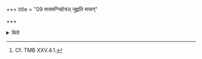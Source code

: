 +++
title = "09 मासमग्निहोत्रञ् जुह्वति मासन्"

+++

<details><summary>थिते</summary>

9. They perform Agnihotra for one month; New and Full moon sacrifices for one month, Vaiśvadeva for one month, Varuṇapraghāsas for one month; Śākamedhas of one month. Sunāsīrya for one month. (Then follows the Soma-sacrificial sesssion proper). They perform every day with nine-versed stoma for one month; then with fifteen-versed-stoma for one month; seventeen-versed-stoma for one month; twenty-one versed-stoma for one month; twenety-seven-versed-stoma for one month; in the twelfth month there should be eighteen days with thirty-three-versed-stoma; then days of the Dvādaśāha, Mahāvrata and Atirātra. In this way there should be the twelve months.[^1]  

[^1]: Cf. TMB XXV.4.1. 
</details>
